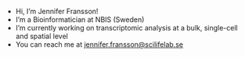 - Hi, I’m Jennifer Fransson!
- I’m a Bioinformatician at NBIS (Sweden)
- I’m currently working on transcriptomic analysis at a bulk, single-cell and spatial level
- You can reach me at jennifer.fransson@scilifelab.se

<!---
jenfransson/jenfransson is a ✨ special ✨ repository because its `README.md` (this file) appears on your GitHub profile.
You can click the Preview link to take a look at your changes.
--->
